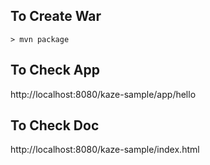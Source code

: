 ## To Create War
```
> mvn package
```

## To Check App
http://localhost:8080/kaze-sample/app/hello

## To Check Doc
http://localhost:8080/kaze-sample/index.html
